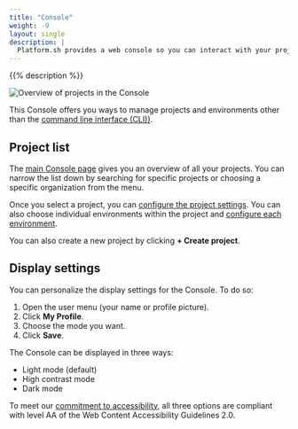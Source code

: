 ```yaml
---
title: "Console"
weight: -9
layout: single
description: |
  Platform.sh provides a web console so you can interact with your projects and manage your environments.
---
```


{{% description %}}

![Overview of projects in the Console](/images/management-console/all-projects.png "0.5")

This Console offers you ways to manage projects and environments other than the [command line interface (CLI))](../cli/_index.md).

## Project list

The [main Console page](https://console.platform.sh) gives you an overview of all your projects.
You can narrow the list down by searching for specific projects or choosing a specific organization from the menu.

Once you select a project, you can [configure the project settings](./configure-project.md).
You can also choose individual environments within the project and [configure each environment](./configure-environment.md).

You can also create a new project by clicking **+ Create project**.

## Display settings

You can personalize the display settings for the Console.
To do so:

1. Open the user menu (your name or profile picture).
2. Click **My Profile**.
3. Choose the mode you want.
4. Click **Save**.

The Console can be displayed in three ways:

* Light mode (default)
* High contrast mode
* Dark mode

To meet our [commitment to accessibility](https://platform.sh/trust-center/legal/wcag/),
all three options are compliant with level AA of the Web Content Accessibility Guidelines 2.0.
